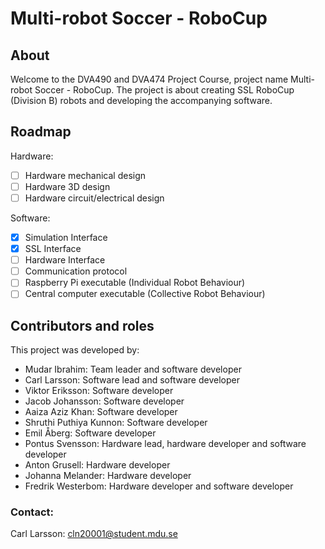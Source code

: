 Multi-robot Soccer - RoboCup
=======================

About
-----------------------
Welcome to the DVA490 and DVA474 Project Course, project name Multi-robot Soccer - RoboCup. 
The project is about creating SSL RoboCup (Division B) robots and developing the accompanying software.

Roadmap
-----------------------
Hardware:
- [ ] Hardware mechanical design
- [ ] Hardware 3D design
- [ ] Hardware circuit/electrical design

Software:
- [x] Simulation Interface
- [x] SSL Interface
- [ ] Hardware Interface
- [ ] Communication protocol
- [ ] Raspberry Pi executable (Individual Robot Behaviour)
- [ ] Central computer executable (Collective Robot Behaviour)

Contributors and roles
-----------------------
This project was developed by:
- Mudar Ibrahim: Team leader and software developer
- Carl Larsson: Software lead and software developer
- Viktor Eriksson: Software developer
- Jacob Johansson: Software developer
- Aaiza Aziz Khan: Software developer
- Shruthi Puthiya Kunnon: Software developer
- Emil Åberg: Software developer
- Pontus Svensson: Hardware lead, hardware developer and software developer
- Anton Grusell: Hardware developer
- Johanna Melander: Hardware developer
- Fredrik Westerbom: Hardware developer and software developer

### Contact:
Carl Larsson: cln20001@student.mdu.se
